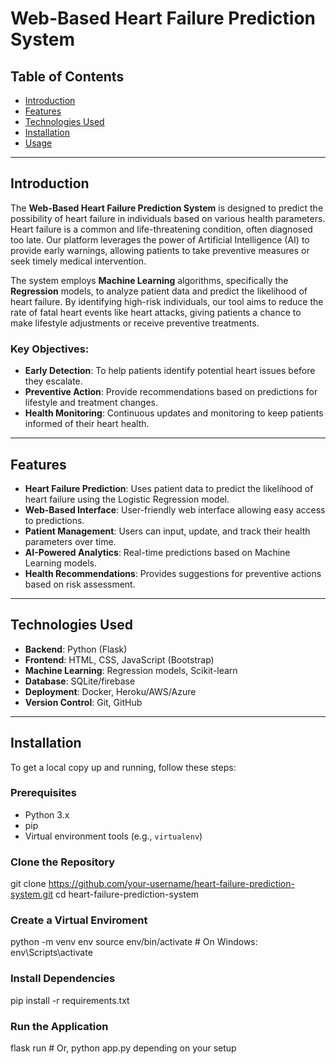# Web-Based Heart Failure Prediction System

## Table of Contents

- [Introduction](#introduction)
- [Features](#features)
- [Technologies Used](#technologies-used)
- [Installation](#installation)
- [Usage](#usage)

---

## Introduction

The **Web-Based Heart Failure Prediction System** is designed to predict the possibility of heart failure in individuals based on various health parameters. Heart failure is a common and life-threatening condition, often diagnosed too late. Our platform leverages the power of Artificial Intelligence (AI) to provide early warnings, allowing patients to take preventive measures or seek timely medical intervention.

The system employs **Machine Learning** algorithms, specifically the **Regression** models, to analyze patient data and predict the likelihood of heart failure. By identifying high-risk individuals, our tool aims to reduce the rate of fatal heart events like heart attacks, giving patients a chance to make lifestyle adjustments or receive preventive treatments.

### Key Objectives:
- **Early Detection**: To help patients identify potential heart issues before they escalate.
- **Preventive Action**: Provide recommendations based on predictions for lifestyle and treatment changes.
- **Health Monitoring**: Continuous updates and monitoring to keep patients informed of their heart health.

---

## Features

- **Heart Failure Prediction**: Uses patient data to predict the likelihood of heart failure using the Logistic Regression model.
- **Web-Based Interface**: User-friendly web interface allowing easy access to predictions.
- **Patient Management**: Users can input, update, and track their health parameters over time.
- **AI-Powered Analytics**: Real-time predictions based on Machine Learning models.
- **Health Recommendations**: Provides suggestions for preventive actions based on risk assessment.
  
---

## Technologies Used

- **Backend**: Python (Flask)
- **Frontend**: HTML, CSS, JavaScript (Bootstrap)
- **Machine Learning**: Regression models, Scikit-learn
- **Database**: SQLite/firebase
- **Deployment**: Docker, Heroku/AWS/Azure
- **Version Control**: Git, GitHub

---

## Installation

To get a local copy up and running, follow these steps:

### Prerequisites

- Python 3.x
- pip
- Virtual environment tools (e.g., `virtualenv`)
  
### Clone the Repository

git clone https://github.com/your-username/heart-failure-prediction-system.git
cd heart-failure-prediction-system

### Create a Virtual Enviroment

python -m venv env
source env/bin/activate  # On Windows: env\Scripts\activate

### Install Dependencies

pip install -r requirements.txt

### Run the Application

flask run  # Or, python app.py depending on your setup



